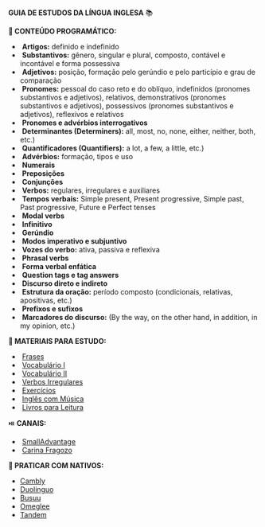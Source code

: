 **GUIA DE ESTUDOS DA LÍNGUA INGLESA** :books:



**:calendar: CONTEÚDO PROGRAMÁTICO:**

- ​	**Artigos:** definido e indefinido
- ​	**Substantivos:** gênero, singular e plural, composto, contável e incontável e forma possessiva
- ​	**Adjetivos:** posição, formação pelo gerúndio e pelo particípio e grau de comparação
- ​	**Pronomes:** pessoal do caso reto e do oblíquo, indefinidos (pronomes substantivos e adjetivos), relativos, demonstrativos (pronomes substantivos e adjetivos), possessivos (pronomes substantivos e adjetivos), reflexivos e relativos
- ​	**Pronomes e advérbios interrogativos**
- ​	**Determinantes (Determiners):** all, most, no, none, either, neither, both, etc.)
- ​	**Quantificadores (Quantifiers):** a lot, a few, a little, etc.)
- ​	**Advérbios:** formação, tipos e uso
- ​	**Numerais**
- ​	**Preposições**
- ​	**Conjunções**
- ​	**Verbos:** regulares, irregulares e auxiliares
- ​	**Tempos verbais:** Simple present, Present progressive, Simple past, Past progressive, Future e Perfect tenses
- ​	**Modal verbs**
- ​	**Infinitivo**
- ​	**Gerúndio**
- ​	**Modos imperativo e subjuntivo**
- ​	**Vozes do verbo:** ativa, passiva e reflexiva
- ​	**Phrasal verbs**
- ​	**Forma verbal enfática**
- ​	**Question tags e tag answers**
- ​	**Discurso direto e indireto**
- ​	**Estrutura da oração:** período composto (condicionais, relativas, apositivas, etc.)
- ​	**Prefixos e sufixos**
- ​	**Marcadores do discurso:** (By the way, on the other hand, in addition, in my opinion, etc.)





**:pencil: MATERIAIS PARA ESTUDO:**

- ​	[Frases](https://engoo.com.br/app/materials/en)
- ​	[Vocabulário 	I](https://www.inglesonline.com.br/vocabulario-em-ingles/)
- ​	[Vocabulário 	II](https://aulasdeinglesgratis.net/lista-de-vocabulario-em-ingles/)
- ​	[Verbos 	Irregulares](https://www.wizard.com.br/idiomas/tabela-de-verbos-irregulares-em-ingles/)
- ​	[Exercícios](https://cursodeingles.online/)
- ​	[Inglês 	com Música](https://lyricstraining.com/)
- ​	[Livros 	para Leitura](https://publicliterature.org/)





 :play_or_pause_button: **CANAIS:**

- ​	[SmallAdvantage](https://www.youtube.com/c/SmallAdvantages)
- ​	[Carina 	Fragozo](https://www.youtube.com/c/CarinaFragozo)





**:speech_balloon: PRATICAR COM NATIVOS:**

- [Cambly](https://www.cambly.com/courses/?lang=pt)
- [Duolinguo](https://pt.duolingo.com/)
- [Busuu](https://www.busuu.com/pt)
-  [Omeglee](https://www.omegle.com/)
- [Tandem](https://www.tandem.net/pt-br)
